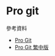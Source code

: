 # Pro git

參考資料
- [Pro Git](https://git-scm.com/book/zh/v2)
- [Pro Git 繁中版](https://iissnan.com/progit/index.zh-tw.html) 